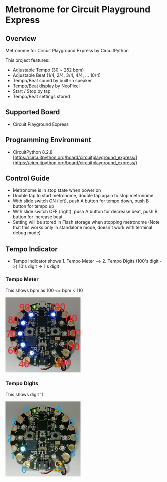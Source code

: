 # Metronome for Circuit Playground Express

## Overview
Metronome for Circuit Playground Express by CircuitPython

This project features:
* Adjustable Tempo (30 ~ 252 bpm)
* Adjustable Beat (1/4, 2/4, 3/4, 4/4, ... 10/4)
* Tempo/Beat sound by built-in speaker
* Tempo/Beat display by NeoPixel
* Start / Stop by tap
* Tempo/Beat settings stored

## Supported Board
* Circuit Playground Express

## Programming Environment
* CircuitPython 8.2.8 [https://circuitpython.org/board/circuitplayground_express/](https://circuitpython.org/board/circuitplayground_express/)

## Control Guide
* Metronome is in stop state when power on
* Double tap to start metronome, double tap again to stop metronome
* With slide switch ON (left), push A button for tempo down, push B button for tempo up
* With slide switch OFF (right), push A button for decrease beat, push B button for increase beat
* Setting will be stored in Flash storage when stopping metronome (Note that this works only in standalone mode, doesn't work with terminal debug mode)

## Tempo Indicator
* Tempo Indicator shows 1. Tempo Meter --> 2. Tempo Digits (100's digit ->) 10's digit -> 1's digit
### Tempo Meter
This shows bpm as 100 <= bpm < 110

![tempo_meter](doc/tempo_meter.jpg)

### Tempo Digits
This shows digit '1'

![tempo_digits](doc/tempo_digits.jpg)
